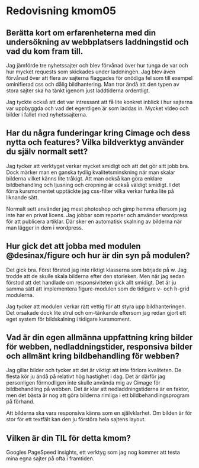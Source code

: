 ---
---
Redovisning kmom05
=========================

## Berätta kort om erfarenheterna med din undersökning av webbplatsers laddningstid och vad du kom fram till.

Jag jämförde tre nyhetssajter och blev förvånad över hur tunga de var och hur mycket requests som skickades under laddningen. Jag blev även förvånad över att flera av sajterna flaggades för onödiga fel som till exempel ominifierad css och dålig bildhantering. Man tror ändå att den typen av stora sajter ska ha tänkt igenom just laddtiderna ordentligt.

Jag tyckte också att det var intressant att få lite konkret inblick i hur sajterna var uppbyggda och vad det egentligen är som laddas in. Mycket video och bilder i fallet med nyhetssajterna.

## Har du några funderingar kring Cimage och dess nytta och features? Vilka bildverktyg använder du själv normalt sett?

Jag tycker att verktyget verkar mycket smidigt och att det gör sitt jobb bra. Dock märker man en ganska tydlig kvalitetsminskning när man skalar bilderna vilket känns lite tråkigt. Att man också kan göra enklare bildbehandling och ljusning och cropning är också väldigt smidigt. I det förra kursmomentet upptäckte jag css-filter vilka verkar funka lite på liknande sätt.

Normalt sett använder jag mest photoshop och gimp hemma eftersom jag inte har en privat licens. Jag jobbar som reporter och använder wordpress för att publicera artiklar. Där sker en automatisk skalning av bilderna när man lägger in dem i wordpress.

## Hur gick det att jobba med modulen @desinax/figure och hur är din syn på modulen?

Det gick bra. Först förstod jag inte riktigt klasserna som började på w. Jag trodde att de skulle skala bilderna efter den storleken. Men när jag sedan förstod att det handlade om responsiviteten gick allt smidigt. Det är ju samma sätt att implementera figure-modulen som de tidigare v- och h-grid modulerna.

Jag tycker att modulen verkar rätt vettig för att styra upp bildhanteringen. Det orsakade dock lite strul och om-tänkande eftersom jag redan gjort ett eget system för bildskalning i tidigare kursmoment.

## Vad är din egen allmänna uppfattning kring bilder för webben, nedladdningstider, responsiva bilder och allmänt kring bildbehandling för webben?

Jag gillar bilder och tycker att det är viktigt att inte förlora kvaliteten. De flesta kör ju ändå på relativt hög hastighet i dag. Det är därför jag personligen förmodligen inte skulle använda mig av Cimage för bildbehandling på webben. Det är klar att nedladdningstiderna är en faktor, men det bästa är nog att göra bilderna rimliga i ett bildbehandlingsprogram på förhand.

Att bilderna ska vara responsiva känns som en självklarhet. Om bilden är för stor för ett textfält kan den ju förstöra hela sajtens layout.

## Vilken är din TIL för detta kmom?

Googles PageSpeed insights, ett verktyg som jag nog kommer att testa mina egna sajter på ofta i framtiden.
